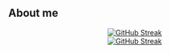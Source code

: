 ## About me
<div align="center">

  <a href="https://git.io/streak-stats">
  <img src="https://github-readme-streak-stats.herokuapp.com?user=anaclaraberga&theme=cobalt&hide_border=true&date_format=M%20j%5B%2C%20Y%5D" alt="GitHub Streak" />
  </a>

  <br>
    <a href="https://github-readme-stats.vercel.app">
      <img src="https://github-readme-stats.vercel.app/api/top-langs/?username=anaclaraberga&theme=github_dark&hide=javascript,html,cmake,css,shell" alt="GitHub Streak" />
    </a>
  <br/>
  
</div>
